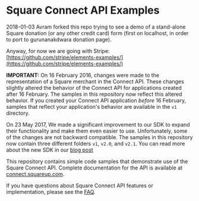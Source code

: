 # Square Connect API Examples

2018-01-03 Avram forked this repo trying to see a demo of a stand-alone Square donation (or any other credit card) form (first on localhost, in order to port to gurunanakdwara donation page). 

Anyway, for now we are going with Stripe: 
[https://github.com/stripe/elements-examples/](https://github.com/stripe/elements-examples/)


**IMPORTANT:** On 16 February 2016, changes were made to the representation of a
Square merchant in the Connect API. These changes slightly altered the behavior of the
Connect API for applications created after 16 February. The samples in this repository
now reflect this altered behavior. If you created your Connect API application _before_
16 February, samples that reflect your application's behavior are available in the
`v1` directory.

On 23 May 2017, We made a significant improvement to our SDK to expand their
functionality and make them even easier to use. Unfortunately, some of the
changes are not backward compatible.  The samples in this repository now contain
three different folders `v1`, `v2.0`, and `v2.1`.  You can read more about the
new SDK in our [blog post](https://medium.com/square-corner-blog/announcing-our-new-versions-of-our-client-sdks-1336d26e8099)

This repository contains simple code samples that demonstrate use of the Square Connect API. Complete documentation for the API is available at [connect.squareup.com](https://connect.squareup.com).

If you have questions about Square Connect API features or implementation, please see the [FAQ](https://docs.connect.squareup.com/articles/faq/).
